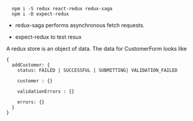 ```
  npm i -S redux react-redux redux-saga
  npm i -D expect-redux
```

- redux-saga performs asynchronous fetch requests.

- expect-redux to test resux


A redux store is an object of data. The data for CustomerForm looks like
```
{
  addCustomer: {
    status: FAILED | SUCCESSFUL | SUBMITTING| VALIDATION_FAILED

    customer : {}

    validationErrors : {}

    errors: {}
  }
}
```